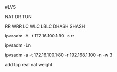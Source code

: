 #LVS

NAT DR TUN

RR WRR LC WLC LBLC DHASH SHASH

ipvsadm -A -t 172.16.100.1:80 -s rr

ipvsadm -Ln

ipvsadm -a -t 172.16.100.1:80 -r 192.168.1.100 -n -w 3

add tcp real nat weight


